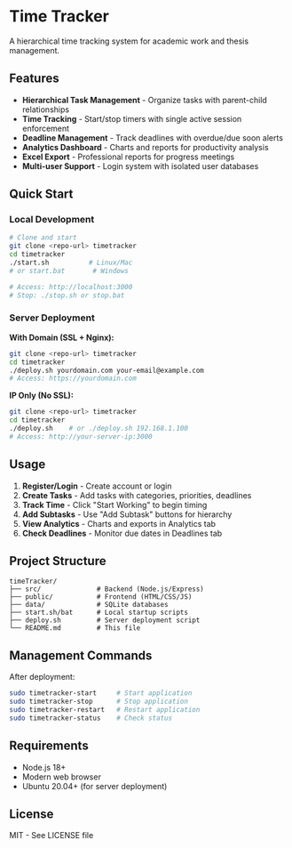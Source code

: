 # Time Tracker

A hierarchical time tracking system for academic work and thesis management.

## Features

- **Hierarchical Task Management** - Organize tasks with parent-child relationships
- **Time Tracking** - Start/stop timers with single active session enforcement
- **Deadline Management** - Track deadlines with overdue/due soon alerts
- **Analytics Dashboard** - Charts and reports for productivity analysis
- **Excel Export** - Professional reports for progress meetings
- **Multi-user Support** - Login system with isolated user databases

## Quick Start

### Local Development
```bash
# Clone and start
git clone <repo-url> timetracker
cd timetracker
./start.sh          # Linux/Mac
# or start.bat       # Windows

# Access: http://localhost:3000
# Stop: ./stop.sh or stop.bat
```

### Server Deployment

**With Domain (SSL + Nginx):**
```bash
git clone <repo-url> timetracker
cd timetracker
./deploy.sh yourdomain.com your-email@example.com
# Access: https://yourdomain.com
```

**IP Only (No SSL):**
```bash
git clone <repo-url> timetracker
cd timetracker
./deploy.sh    # or ./deploy.sh 192.168.1.100
# Access: http://your-server-ip:3000
```

## Usage

1. **Register/Login** - Create account or login
2. **Create Tasks** - Add tasks with categories, priorities, deadlines  
3. **Track Time** - Click "Start Working" to begin timing
4. **Add Subtasks** - Use "Add Subtask" buttons for hierarchy
5. **View Analytics** - Charts and exports in Analytics tab
6. **Check Deadlines** - Monitor due dates in Deadlines tab

## Project Structure

```
timeTracker/
├── src/              # Backend (Node.js/Express)
├── public/           # Frontend (HTML/CSS/JS)
├── data/             # SQLite databases
├── start.sh/bat      # Local startup scripts
├── deploy.sh         # Server deployment script
└── README.md         # This file
```

## Management Commands

After deployment:
```bash
sudo timetracker-start     # Start application
sudo timetracker-stop      # Stop application
sudo timetracker-restart   # Restart application
sudo timetracker-status    # Check status
```

## Requirements

- Node.js 18+
- Modern web browser
- Ubuntu 20.04+ (for server deployment)

## License

MIT - See LICENSE file